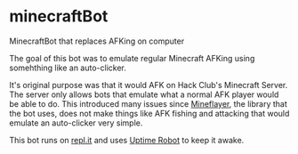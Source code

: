 # minecraftBot
MinecraftBot that replaces AFKing on computer

The goal of this bot was to emulate regular Minecraft AFKing using somehthing like an auto-clicker.

It's original purpose was that it would AFK on Hack Club's Minecraft Server.  The server only allows bots that emulate what a normal AFK player would be able to do. This introduced many issues since [Mineflayer](https://mineflayer.prismarine.js.org/), the library that the bot uses, does not make things like AFK fishing and attacking that would emulate an auto-clicker very simple. 

This bot runs on [repl.it](https://repl.it) and uses [Uptime Robot](https://uptimerobot.com) to keep it awake.
